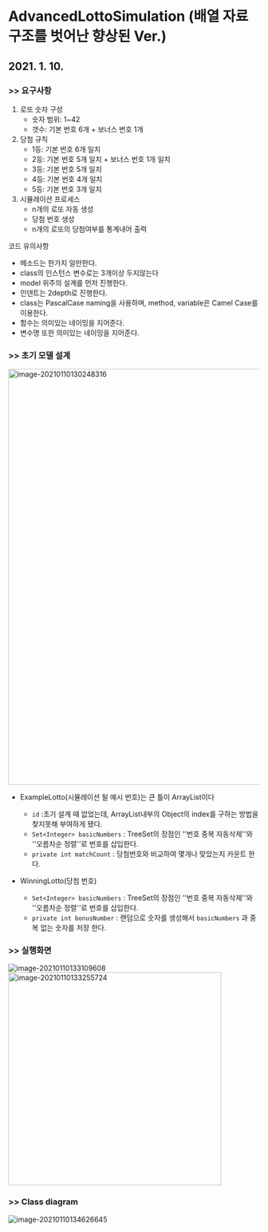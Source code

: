 # AdvancedLottoSimulation (배열 자료구조를 벗어난 향상된 Ver.)

## 2021. 1. 10.

### **>> 요구사항**

1. 로또 숫자 구성
   - 숫자 범위: 1~42
   - 갯수: 기본 번호 6개 + 보너스 번호 1개
2. 당첨 규칙
   - 1등: 기본 번호 6개 일치
   - 2등: 기본 번호 5개 일치 + 보너스 번호 1개 일치
   - 3등: 기본 번호 5개 일치
   - 4등: 기본 번호 4개 일치
   - 5등: 기본 번호 3개 일치
3. 시뮬레이션 프로세스
   - n개의 로또 자동 생성
   - 당첨 번호 생성
   - n개의 로또의 당첨여부를 통계내어 출력

코드 유의사항

- 메소드는 한가지 일만한다.
- class의 인스턴스 변수로는 3개이상 두지않는다
- model 위주의 설계를 먼저 진행한다.
- 인덴트는 2depth로 진행한다.
- class는 PascalCase naming을 사용하며, method, variable은 Camel Case를 이용한다.
- 함수는 의미있는 네이밍을 지어준다.
- 변수명 또한 의미있는 네이밍을 지어준다.

### **>> 초기 모델 설계**

<img width="834" alt="image-20210110130248316" src="https://user-images.githubusercontent.com/24728385/104114789-bd638280-534b-11eb-8fe0-50b02302dcb1.png">

* ExampleLotto(시뮬레이션 될 예시 번호)는 큰 틀이 ArrayList이다
  * `id` :초기 설계 때 없었는데, ArrayList내부의 Object의 index를 구하는 방법을 찾지못해 부여하게 됐다.
  * `Set<Integer> basicNumbers` : TreeSet의 장점인 ''번호 중복 자동삭제''와 ''오름차순 정렬''로 번호를 삽입한다.
  * `private int matchCount` : 당첨번호와 비교하여 몇개나 맞았는지 카운트 한다.

* WinningLotto(당첨 번호)
  * `Set<Integer> basicNumbers` : TreeSet의 장점인 ''번호 중복 자동삭제''와 ''오름차순 정렬''로 번호를 삽입한다.
  * `private int bonusNumber` : 랜덤으로 숫자를 생성해서 `basicNumbers` 과 중복 없는 숫자를 저장 한다.

### **>> 실행화면**

![image-20210110133109608](https://user-images.githubusercontent.com/24728385/104114804-d9672400-534b-11eb-9fe7-0a812a201704.png)
<img width="427" alt="image-20210110133255724" src="https://user-images.githubusercontent.com/24728385/104114810-e7b54000-534b-11eb-8b7f-0fd79c3cfe4b.png">

### **>> Class diagram**

![image-20210110134626645](https://user-images.githubusercontent.com/24728385/104114816-f3086b80-534b-11eb-9762-fc0be35a8614.png)
